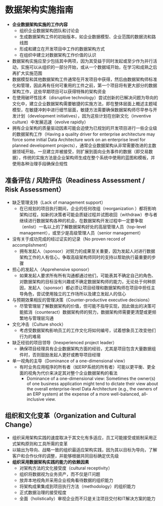 # **数据架构实施指南**

- **企业数据架构实施的工作内容**
  - 组织企业数据架构团队和讨论会
  - 生成数据架构工件的初始版本，如企业数据模型、企业范围的数据流和路线图
  - 形成和建立在开发项目中工作的数据架构方式
  - 在组织中建立对数据架构工作价值的认识
- 数据架构实施应至少包括其中两项，因为其受益于同时发起或至少作为并行活动，实施可以从组织的一部分开始，或从一个数据域开始，在学习和成熟之后再扩大实施范围
- 数据模型和其他数据架构工件通常在开发项目中获得，然后由数据架构师标准化和管理，因此再有任何可重用的工件之前，第一个项目将有更大部分的数据架构工作，这些早期项目可以获得特殊的架构资金
- 在使用破坏性技术（disruptive technology）尝试创新的已解决问题为导向的文化中，建立企业数据架构需要敏捷的实施方法，即在整体层面上概述主题域模型，在敏捷冲刺中进行细节层面，敏捷方法需要确保数据架构师尽早参与开发计划（development initiatives），因为这些计划在创新文化（inventive culture）中发展迅速（evolve rapidly）
- 拥有企业架构的质量驱动因素可能会迫使为已规划的开发项目进行一些企业级的数据架构工作（Having a quality driver for enterprise architecture may force some initial Data Architecture work on an enterprise level for planned development projects），通常企业数据架构从非常需要改进的主数据领域开始，一旦建立并被接受，则扩展到面向业务事件的数据（即交易数据），传统的实施方法是企业架构师生成在整个系统中使用的蓝图和模板，并使用各种治理手段确保合规性

## 准备评估 / 风险评估（Readiness Assessment / Risk Assessment）

- 缺乏管理支持（Lack of management support）
  - 在已规划的项目执行期间，企业的任何改组（reorganization ）都将影响架构过程，如新的决策者可能会质疑过程并试图收回（withdraw）参与者继续进行数据架构各种的机会，在数据架构开发过程中一定要争取（enlist）一名以上的了解数据架构好处的高层管理人员（top-level management），或至少是高级管理人员（senior management）
- 没有关于成功完成的经过证实的记录（No proven record of accomplishment）
  - 拥有发起人（sponsor）对努力的成果至关重要，因为发起人对进行数据架构工作的人有信心，争取高级架构师同时的支持以帮助执行最重要的步骤
- 担心的发起人（Apprehensive sponsor）
  - 如果发起人要求所有所有沟通都通过他们，可能表其不确定自己的角色、对数据架构的目标没有兴趣或不确定数据架构师的能力，无论处于何种原因，发起人（sponsor）都必须让项目经理和数据架构师在项目中担任主导角色，尝试使用独立的工作场所以及建立发起人的信心
- 与预期效果相反的管理决策（Counter-productive executive decisions）
  - 尽管管理层了解数据架构的价值，但可能不指导实现，因此做出的决策可能抵消（counteract）数据架构师的努力，数据架构师需要更清楚或更频繁地与管理层沟通
- 文化冲击（Culture shock）
  - 考虑受数据架构影响员工的工作文化将如何编号，试着想象员工改变他们行为的难易
- 缺乏经验的项目领导（Inexperienced project leader）
  - 确保项目经理具有企业数据架构方面的经验，尤其是项目包含大量数据组件时，否则鼓励发起人更好或教导项目经理
- 单一视角的主导（Dominance of a one-dimensional view）
  - 有时业务应用程序的所有者（如ERP系统的所有者）可能以更平衡、更全面的视角为代价来决定其对整个企业数据架构的看法
    - Dominance of a one-dimensional view: Sometimes the owner(s) of one business application might tend to dictate their view about the overall enterprise-level Data Architecture (e.g., the owners of an ERP system) at the expense of a more well-balanced, all-inclusive view.

## 组织和文化变革（Organization and Cultural Change）

- 组织采用架构实践的速度取决于其文化有多适应，员工可能接受或抵制采用正式架构原则和工具所需的变革
- 以输出为导向、战略一致的组织最适应架构实践，因为其以目标为导向，了解客户和合作伙伴的调整，并能够根据共同目标确定优先级
- **组织采用数据架构实践的能力的依赖因素**
  - 对架构方法的文化接受度（cultural receptivity）
  - 组织将数据视为业务资产，而不仅是IT问题
  - 放弃本地视角并采用企业视角看待数据的组织能力
  - 将架构成果集成到项目执行方法（methodology）的组织能力
  - 正式数据治理的接受程度
  - 全面（holistically）审视企业而不只是关注项目交付和IT解决方案的能力